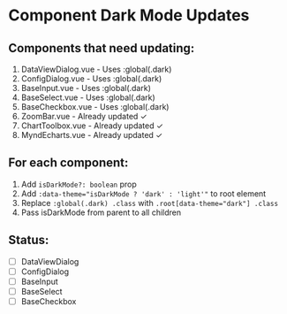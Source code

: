 # Component Dark Mode Updates

## Components that need updating:
1. DataViewDialog.vue - Uses :global(.dark)
2. ConfigDialog.vue - Uses :global(.dark) 
3. BaseInput.vue - Uses :global(.dark)
4. BaseSelect.vue - Uses :global(.dark)
5. BaseCheckbox.vue - Uses :global(.dark)
6. ZoomBar.vue - Already updated ✓
7. ChartToolbox.vue - Already updated ✓
8. MyndEcharts.vue - Already updated ✓

## For each component:
1. Add `isDarkMode?: boolean` prop
2. Add `:data-theme="isDarkMode ? 'dark' : 'light'"` to root element
3. Replace `:global(.dark) .class` with `.root[data-theme="dark"] .class`
4. Pass isDarkMode from parent to all children

## Status:
- [ ] DataViewDialog
- [ ] ConfigDialog
- [ ] BaseInput
- [ ] BaseSelect
- [ ] BaseCheckbox